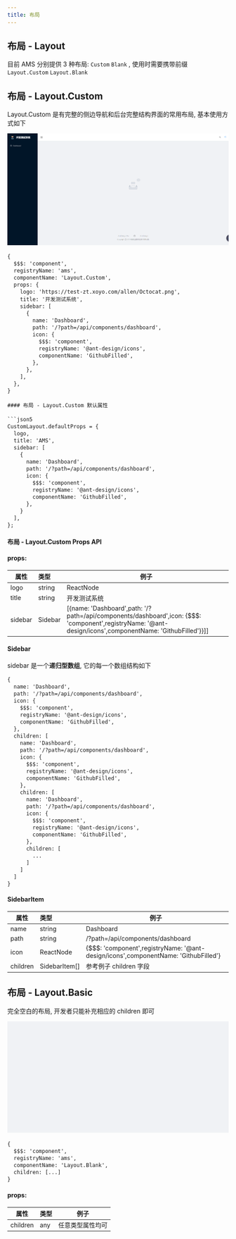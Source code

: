 ```yaml
---
title: 布局
---
```


## 布局 - Layout

目前 AMS 分别提供 3 种布局: `Custom` `Blank` , 使用时需要携带前缀 `Layout.Custom` `Layout.Blank`

## 布局 - Layout.Custom

Layout.Custom 是有完整的侧边导航和后台完整结构界面的常用布局, 基本使用方式如下

![custom-layout](/images/custom-layout.png)

```json5
{
  $$$: 'component',
  registryName: 'ams',
  componentName: 'Layout.Custom',
  props: {
    logo: 'https://test-zt.xoyo.com/allen/Octocat.png',
    title: '开发测试系统',
    sidebar: [
      {
        name: 'Dashboard',
        path: '/?path=/api/components/dashboard',
        icon: {
          $$$: 'component',
          registryName: '@ant-design/icons',
          componentName: 'GithubFilled',
        },
      },
    ],
  },
}

#### 布局 - Layout.Custom 默认属性

```json5
CustomLayout.defaultProps = {
  logo,
  title: 'AMS',
  sidebar: [
    {
      name: 'Dashboard',
      path: '/?path=/api/components/dashboard',
      icon: {
        $$$: 'component',
        registryName: '@ant-design/icons',
        componentName: 'GithubFilled',
      },
    }
  ],
};
```

#### 布局 - Layout.Custom Props API

#### props: 

| 属性                    | 类型                       |  例子                                                     |       
| --------               | :-----                     |  ---------                                                |   
| logo                   | string | ReactNode         | https://test-zt.xoyo.com/allen/Octocat.png                |
| title                  | string                     | 开发测试系统                                               |
| sidebar                | Sidebar                    | [{name: 'Dashboard',path: '/?path=/api/components/dashboard',icon: {$$$: 'component',registryName: '@ant-design/icons',componentName: 'GithubFilled'}}]]   |

#### Sidebar

sidebar 是一个**递归型数组**, 它的每一个数组结构如下

```json5
{
  name: 'Dashboard',
  path: '/?path=/api/components/dashboard',
  icon: {
    $$$: 'component',
    registryName: '@ant-design/icons',
    componentName: 'GithubFilled',
  },
  children: [
    name: 'Dashboard',
    path: '/?path=/api/components/dashboard',
    icon: {
      $$$: 'component',
      registryName: '@ant-design/icons',
      componentName: 'GithubFilled',
    },
    children: [
      name: 'Dashboard',
      path: '/?path=/api/components/dashboard',
      icon: {
        $$$: 'component',
        registryName: '@ant-design/icons',
        componentName: 'GithubFilled',
      },
      children: [
        ...
      ]
    ]
  ]
}
```

#### SidebarItem
| 属性                    | 类型                       |  例子                                                     |       
| --------                | :-----                     |  ---------                                                |   
| name                    | string                     | Dashboard                |
| path                    | string                     | /?path=/api/components/dashboard                                               |
| icon                    | ReactNode                  | {$$$: 'component',registryName: '@ant-design/icons',componentName: 'GithubFilled'}   |
| children                | SidebarItem[]              | 参考例子 children 字段 |

## 布局 - Layout.Basic

完全空白的布局, 开发者只能补充相应的 children 即可

![custom-layout](/images/blank-layout.png)

```json5
{
  $$$: 'component',
  registryName: 'ams',
  componentName: 'Layout.Blank',
  children: [...]
}
```

#### props: 

| 属性                    | 类型                       |  例子                                                     |       
| --------                | :-----                     |  ---------                                                |   
| children                | any        | 任意类型属性均可                |
